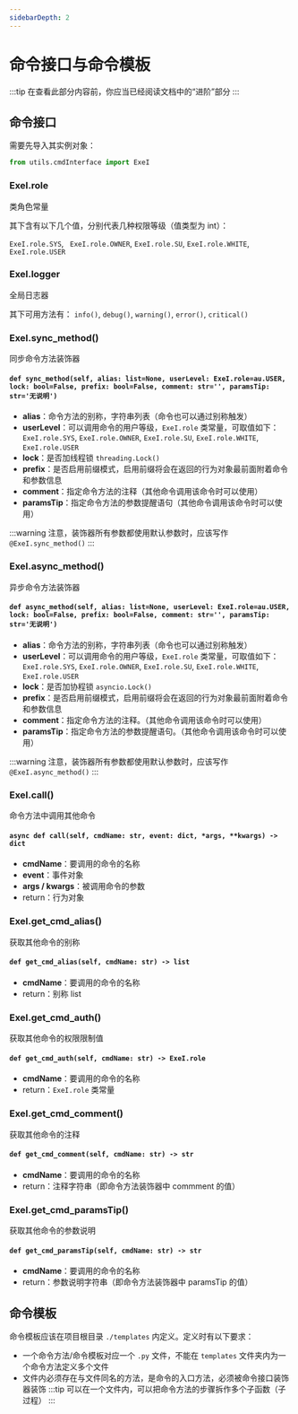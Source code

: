 ```yaml
---
sidebarDepth: 2
---
```


# 命令接口与命令模板

:::tip
在查看此部分内容前，你应当已经阅读文档中的“进阶”部分
:::

## 命令接口

需要先导入其实例对象：

```python
from utils.cmdInterface import ExeI
```


### **ExeI.role**
类角色常量

其下含有以下几个值，分别代表几种权限等级（值类型为 int）：

`ExeI.role.SYS`, ` ExeI.role.OWNER`, `ExeI.role.SU`, `ExeI.role.WHITE`, `ExeI.role.USER`




### **ExeI.logger**
全局日志器

其下可用方法有：
`info()`, `debug()`, `warning()`, `error()`, `critical()`





### **ExeI.sync_method()**
同步命令方法装饰器
<div v-highlight class="code-space">
<h4 class="code-header">
<code class="Python code">def sync_method(self, alias: list=None, userLevel: ExeI.role=au.USER, lock: bool=False, prefix: bool=False, comment: str='', paramsTip: str='无说明')</code>
</h4>
</div>

- **alias**：命令方法的别称，字符串列表（命令也可以通过别称触发）
- **userLevel**：可以调用命令的用户等级，`ExeI.role` 类常量，可取值如下：`ExeI.role.SYS`, `ExeI.role.OWNER`, `ExeI.role.SU`, `ExeI.role.WHITE`, `ExeI.role.USER`
- **lock**：是否加线程锁 `threading.Lock()`
- **prefix**：是否启用前缀模式，启用前缀将会在返回的行为对象最前面附着命令和参数信息
- **comment**：指定命令方法的注释（其他命令调用该命令时可以使用）
- **paramsTip**：指定命令方法的参数提醒语句（其他命令调用该命令时可以使用）

:::warning
注意，装饰器所有参数都使用默认参数时，应该写作 `@ExeI.sync_method()`
:::



### **ExeI.async_method()**
异步命令方法装饰器
<div v-highlight class="code-space">
<h4 class="code-header">
<code class="Python code">def async_method(self, alias: list=None, userLevel: ExeI.role=au.USER, lock: bool=False, prefix: bool=False, comment: str='', paramsTip: str='无说明')</code>
</h4>
</div>

- **alias**：命令方法的别称，字符串列表（命令也可以通过别称触发）
- **userLevel**：可以调用命令的用户等级，`ExeI.role` 类常量，可取值如下：`ExeI.role.SYS`, `ExeI.role.OWNER`, `ExeI.role.SU`, `ExeI.role.WHITE`, `ExeI.role.USER`
- **lock**：是否加协程锁 `asyncio.Lock()`
- **prefix**：是否启用前缀模式，启用前缀将会在返回的行为对象最前面附着命令和参数信息
- **comment**：指定命令方法的注释。（其他命令调用该命令时可以使用）
- **paramsTip**：指定命令方法的参数提醒语句。（其他命令调用该命令时可以使用）

:::warning
注意，装饰器所有参数都使用默认参数时，应该写作 `@ExeI.async_method()`
:::


### **ExeI.call()**
命令方法中调用其他命令
<div v-highlight class="code-space">
<h4 class="code-header">
<code class="Python code">async def call(self, cmdName: str, event: dict, *args, **kwargs) -> dict</code>
</h4>
</div>

- **cmdName**：要调用的命令的名称
- **event**：事件对象
- **args / kwargs**：被调用命令的参数
- return：行为对象




### **ExeI.get_cmd_alias()**
获取其他命令的别称
<div v-highlight class="code-space">
<h4 class="code-header">
<code class="Python code">def get_cmd_alias(self, cmdName: str) -> list</code>
</h4>
</div>

- **cmdName**：要调用的命令的名称
- return：别称 list




### **ExeI.get_cmd_auth()**
获取其他命令的权限限制值
<div v-highlight class="code-space">
<h4 class="code-header">
<code class="Python code">def get_cmd_auth(self, cmdName: str) -> ExeI.role</code>
</h4>
</div>

- **cmdName**：要调用的命令的名称
- return：`ExeI.role` 类常量




### **ExeI.get_cmd_comment()**
获取其他命令的注释
<div v-highlight class="code-space">
<h4 class="code-header">
<code class="Python code">def get_cmd_comment(self, cmdName: str) -> str</code>
</h4>
</div>

- **cmdName**：要调用的命令的名称
- return：注释字符串（即命令方法装饰器中 commment 的值）




### **ExeI.get_cmd_paramsTip()**
获取其他命令的参数说明
<div v-highlight class="code-space">
<h4 class="code-header">
<code class="Python code">def get_cmd_paramsTip(self, cmdName: str) -> str</code>
</h4>
</div>

- **cmdName**：要调用的命令的名称
- return：参数说明字符串（即命令方法装饰器中 paramsTip 的值）




## 命令模板
命令模板应该在项目根目录 `./templates` 内定义。定义时有以下要求：
- 一个命令方法/命令模板对应一个 `.py` 文件，不能在 `templates` 文件夹内为一个命令方法定义多个文件
- 文件内必须存在与文件同名的方法，是命令的入口方法，必须被命令接口装饰器装饰
:::tip
可以在一个文件内，可以把命令方法的步骤拆作多个子函数（子过程）
:::